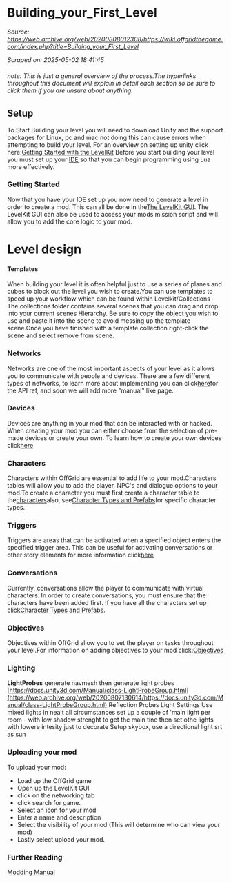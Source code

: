 # Building_your_First_Level

*Source: https://web.archive.org/web/20200808012308/https://wiki.offgridthegame.com/index.php?title=Building_your_First_Level*

*Scraped on: 2025-05-02 18:41:45*

###### note: This is just a general overview of the process.The hyperlinks throughout this document will explain in detail each section so be sure to click them if you are unsure about anything.
## Setup
To Start Building your level you will need to download Unity and the support packages for Linux, pc and mac not doing this can cause errors when attempting to build your level. For an overview on setting up unity click here:[Getting Started with the LevelKit](Getting_Started_with_the_LevelKit.md)
Before you start building your level you must set up your [IDE](Mission_Scripting.md) so that you can begin programming using Lua more effectively.
### Getting Started
Now that you have your IDE set up you now need to generate a level in order to create a mod. This can all be done in the[The LevelKit GUI](Getting_Started_with_the_LevelKit.md).
The LevelKit GUI can also be used to access your mods mission script and will allow you to add the core logic to your mod.
# Level design
#### Templates
When building your level it is often helpful just to use a series of planes and cubes to block out the level you wish to create.You can use templates to speed up your workflow which can be found within Levelkit/Collections - The collections folder contains several scenes that you can drag and drop into your current scenes Hierarchy. Be sure to copy the object you wish to use and paste it into the scene to avoid messing up the template scene.Once you have finished with a template collection right-click the scene and select remove from scene.
### Networks
Networks are one of the most important aspects of your level as it allows you to communicate with people and devices. There are a few different types of networks, to learn more about implementing you can click[here](Network_Lua_API.md)for the API ref, and soon we will add more "manual" like page.
### Devices
Devices are anything in your mod that can be interacted with or hacked. When creating your mod you can either choose from the selection of pre-made devices or create your own.
To learn how to create your own devices click[here](Device_Scripting.md)
### Characters
Characters within OffGrid are essential to add life to your mod.Characters tables will allow you to add the player, NPC's and dialogue options to your mod.To create a character you must first create a character table to the[characters](Mission_Scripting.md)also, see[Character Types and Prefabs](Character_Types_and_Prefabs.md)for specific character types.
### Triggers
Triggers are areas that can be activated when a specified object enters the specified trigger area. This can be useful for activating conversations or other story elements for more information click[here](Triggers_and_Examples.md)
### Conversations
Currently, conversations allow the player to communicate with virtual characters. In order to create conversations, you must ensure that the characters have been added first. If you have all the characters set up click[Character Types and Prefabs](Character_Types_and_Prefabs.md).
### Objectives
Objectives within OffGrid allow you to set the player on tasks throughout your level.For information on adding objectives to your mod click:[Objectives](Mission_Scripting.md)
### Lighting
**LightProbes**
generate navmesh 
then generate light probes
[https://docs.unity3d.com/Manual/class-LightProbeGroup.html](https://web.archive.org/web/20200807130614/https://docs.unity3d.com/Manual/class-LightProbeGroup.html)
Reflection Probes
Light Settings
Use mixed lights in nealt all circumstances
set up a couple of 'main light per room - with low shadow strenght to get the main tine
then set othe lights with lowere intesity just to decorate
Setup skybox,
use a directional light srt as sun
### Uploading your mod
To upload your mod:
* Load up the OffGrid game
* Open up the LevelKit GUI
* click on the networking tab
* click search for game.
* Select an icon for your mod
* Enter a name and description
* Select the visibility of your mod (This will determine who can view your mod)
* Lastly select upload your mod.
### Further Reading
[Modding Manual](Modding_Manual.md)